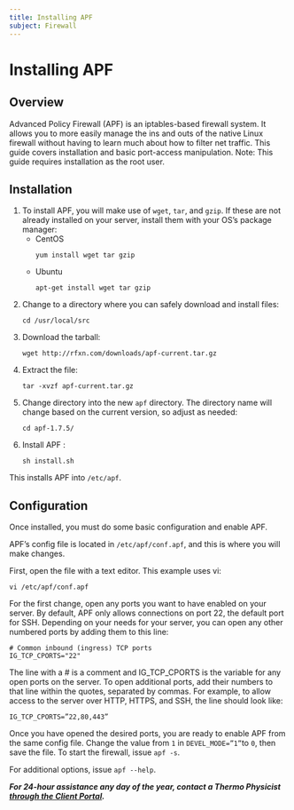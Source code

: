 ```yaml
---
title: Installing APF
subject: Firewall
---
```


# Installing APF

## Overview
Advanced Policy Firewall (APF) is an iptables-based firewall system. It allows you to more easily manage the ins and outs of the native Linux firewall without having to learn much about how to filter net traffic. This guide covers installation and basic port-access manipulation. Note: This guide requires installation as the root user.

## Installation
1. To install APF, you will make use of `wget`, `tar`, and `gzip`. If these are not already installed on your server, install them with your OS’s package manager:
   * CentOS
     ```shell
     yum install wget tar gzip
     ```
   * Ubuntu
     ```shell
     apt-get install wget tar gzip
     ```
2. Change to a directory where you can safely download and install files:
   ```shell
   cd /usr/local/src
   ```
3. Download the tarball:
   ```shell
   wget http://rfxn.com/downloads/apf-current.tar.gz
   ```
4. Extract the file:
   ```shell
   tar -xvzf apf-current.tar.gz
   ```
5. Change directory into the new `apf` directory. The directory name will change based on the current version, so adjust as needed:
   ```shell
   cd apf-1.7.5/
   ```
6. Install APF :
   ```shell
   sh install.sh
   ```
This installs APF into `/etc/apf`.

## Configuration
Once installed, you must do some basic configuration and enable APF.

APF’s config file is located in `/etc/apf/conf.apf`, and this is where you will make changes.

First, open the file with a text editor. This example uses vi:
```shell
vi /etc/apf/conf.apf
```
For the first change, open any ports you want to have enabled on your server. By default, APF only allows connections on port 22, the default port for SSH. Depending on your needs for your server, you can open any other numbered ports by adding them to this line:
```shell
# Common inbound (ingress) TCP ports
IG_TCP_CPORTS="22"
```
The line with a # is a comment and IG_TCP_CPORTS is the variable for any open ports on the server. To open additional ports, add their numbers to that line within the quotes, separated by commas. For example, to allow access to the server over HTTP, HTTPS, and SSH, the line should look like:
```shell
IG_TCP_CPORTS=”22,80,443”
```
Once you have opened the desired ports, you are ready to enable APF from the same config file. Change the value from `1` in `DEVEL_MODE=”1”`to `0`, then save the file. To start the firewall, issue `apf -s`.

For additional options, issue `apf --help`.

**_For 24-hour assistance any day of the year, contact a Thermo Physicist [through the Client Portal](https://core.thermo.io/login/)._**
